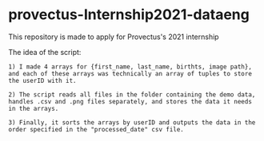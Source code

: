# provectus-Internship2021-dataeng
This repository is made to apply for Provectus's 2021 internship 

The idea of the script:

    1) I made 4 arrays for {first_name, last_name, birthts, image path}, and each of these arrays was technically an array of tuples to store the userID with it.
    
    2) The script reads all files in the folder containing the demo data, handles .csv and .png files separately, and stores the data it needs in the arrays. 
    
    3) Finally, it sorts the arrays by userID and outputs the data in the order specified in the "processed_date" csv file.
